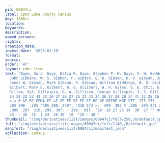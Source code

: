 ```yaml
---
pid: 00047ci
label: 1860 Lake County Census
key: 1860ci
location: 
keywords: 
description: 
named_persons: 
rights: 
creation_date: 
ingest_date: '2023-01-28'
format: 
source: 
order: '47'
layout: cmhc_item
text: 'Gaye, Dora  Gaye, Elfza R. Gaye, Stephen P. H. Gaye, V. H. Geddes, W. D. Gerard,
  John Gibbins, W. S. Gibbon, F. Gibson, E. D. Gibson, H. V. Gibson, James W, Gibson,
  James W, Gibson, Mark Gibson, S. Gibson, Willtam Giddings, B. D. Giibert, George
  Gilbert, Mary E. Gilbert, W. G. Gliibert, W. H. Giles, G. E. Gtit, G.  Gill, Wilttam
  Gillam, Syl. Gillespie, G. W. Gillison, George Gillispte, J. S. Gilliss, Henry  26  33
  24 28 22 33 42 33 30 27 36 27 35 2I 33 24 30 27 24 20 24 4\ 22 25 26 50  =z = =
  = = ® &F BE FEMA EF =F FE FE BE FE EE BE KF BEEBE KBE ETT  275 275  . 275 275.0  293
  302 296  .285 ‘305 280. 270°: ‘318 273 =.  299  303 © .295  304 271 296 271  .289
  .306  297  316. 299. 307. - 299.  Bil  ‘28  26 27 25 14  30  27 '' 40  25  25 12
  23  - 38  25  | 24  28 38  19  "25 ~ 30 '
thumbnail: "/img/derivatives/iiif/images/00047ci/full/250,/0/default.jpg"
full: "/img/derivatives/iiif/images/00047ci/full/1140,/0/default.jpg"
manifest: "/img/derivatives/iiif/00047ci/manifest.json"
collection: census
---
```

